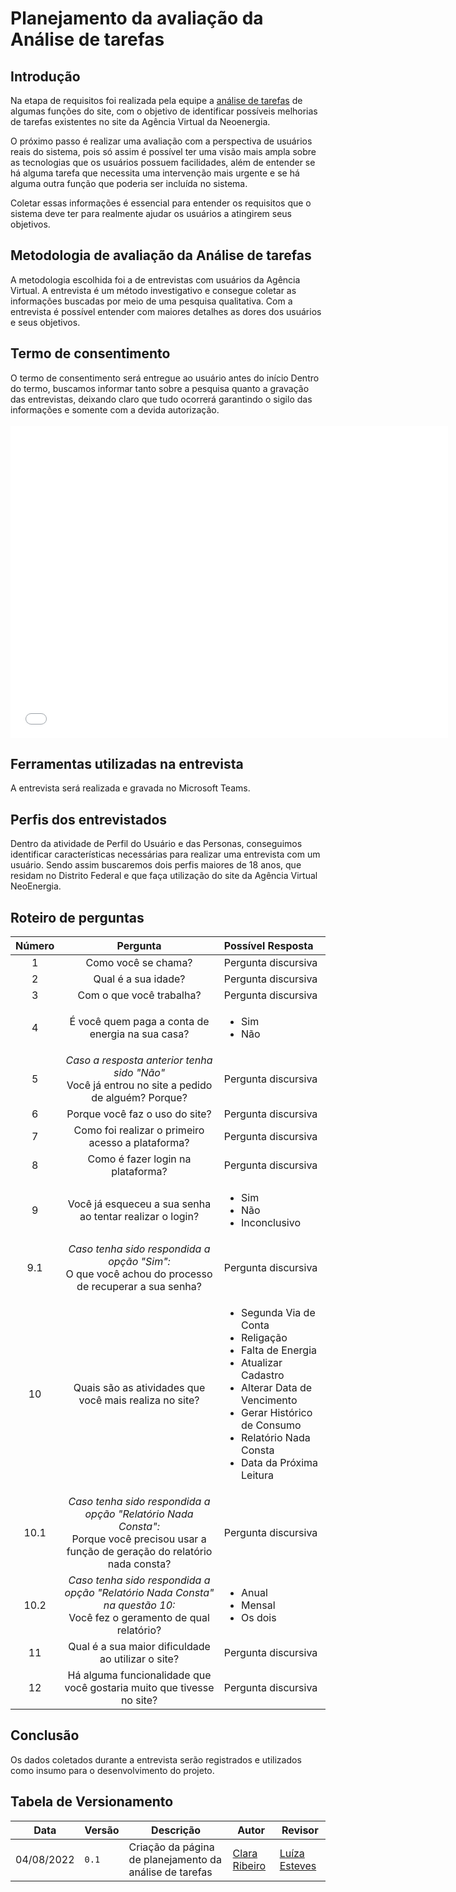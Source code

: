 # Planejamento da avaliação da Análise de tarefas

## Introdução

Na etapa de requisitos foi realizada pela equipe a [análise de tarefas](../../../analise_de_requisitos/analise_de_tarefas/analise_hierarquica.md) de algumas funções do site, com o objetivo de identificar possíveis melhorias de tarefas existentes no site da Agência Virtual da Neoenergia.

O próximo passo é realizar uma avaliação com a perspectiva de usuários reais do sistema, pois só assim é possível ter uma visão mais ampla sobre as tecnologias que os usuários possuem facilidades, além de entender se há alguma tarefa que necessita uma intervenção mais urgente e se há alguma outra função que poderia ser incluída no sistema.

Coletar essas informações é essencial para entender os requisitos que o sistema deve ter para realmente ajudar os usuários a atingirem seus objetivos.

## Metodologia de avaliação da Análise de tarefas

A metodologia escolhida foi a de entrevistas com usuários da Agência Virtual. A entrevista é um método investigativo e consegue coletar as informações buscadas por meio de uma pesquisa qualitativa. Com a entrevista é possível entender com maiores detalhes as dores dos usuários e seus objetivos.

## Termo de consentimento

O termo de consentimento será entregue ao usuário antes do início 
Dentro do termo, buscamos informar tanto sobre a pesquisa quanto a gravação das entrevistas, deixando claro que tudo ocorrerá garantindo o sigilo das informações e somente com a devida autorização.
<br/><br/>
<embed src="../../../../assets/termoConsentimento.pdf" type="application/pdf" width="700" height="500">

## Ferramentas utilizadas na entrevista

A entrevista será realizada e gravada no Microsoft Teams.

## Perfis dos entrevistados

Dentro da atividade de Perfil do Usuário e das Personas, conseguimos identificar características necessárias para realizar uma entrevista com um usuário. Sendo assim buscaremos dois perfis maiores de 18 anos, que residam no Distrito Federal e que faça utilização do site da Agência Virtual NeoEnergia.

## Roteiro de perguntas

| Número | Pergunta | Possível Resposta |
|:--:|:--:|:---|
| 1 | Como você se chama? | Pergunta discursiva |
| 2 | Qual é a sua idade? | Pergunta discursiva |
| 3 | Com o que você trabalha? | Pergunta discursiva |
| 4 | É você quem paga a conta de energia na sua casa? | <ul> <li> Sim</li> <li>  Não </li> </ul> |
| 5 | _Caso a resposta anterior tenha sido "Não"_<br/>Você já entrou no site a pedido de alguém? Porque? | Pergunta discursiva |
| 6 | Porque você faz o uso do site? | Pergunta discursiva |
| 7 | Como foi realizar o primeiro acesso a plataforma? | Pergunta discursiva |
| 8 | Como é fazer login na plataforma? | Pergunta discursiva |
| 9 | Você já esqueceu a sua senha ao tentar realizar o login? | <ul> <li> Sim</li> <li>  Não </li><li>  Inconclusivo </li> </ul> |
| 9.1 | _Caso tenha sido respondida a opção "Sim":_<br/>O que você achou do processo de recuperar a sua senha? | Pergunta discursiva |
| 10 | Quais são as atividades que você mais realiza no site? | <ul> <li> Segunda Via de Conta</li><li> Religação</li><li> Falta de Energia</li><li> Atualizar Cadastro</li><li> Alterar Data de Vencimento</li><li> Gerar Histórico de Consumo</li><li> Relatório Nada Consta</li><li> Data da Próxima Leitura</li></ul> |
| 10.1 | _Caso tenha sido respondida a opção "Relatório Nada Consta":_<br/>Porque você precisou usar a função de geração do relatório nada consta? | Pergunta discursiva |
| 10.2 | _Caso tenha sido respondida a opção "Relatório Nada Consta" na questão 10:_<br/>Você fez o geramento de qual relatório? |<ul> <li> Anual</li> <li>  Mensal</li><li>  Os dois</li> </ul> |
| 11 | Qual é a sua maior dificuldade ao utilizar o site? | Pergunta discursiva |
| 12 | Há alguma funcionalidade que você gostaria muito que tivesse no site? | Pergunta discursiva |

## Conclusão 

Os dados coletados durante a entrevista serão registrados e utilizados como insumo para o desenvolvimento do projeto.
## Tabela de Versionamento

| Data | Versão | Descrição | Autor | Revisor |
| ---- | ------ | --------- | ----- | ------- |
| 04/08/2022 | `0.1`  | Criação da página de planejamento da análise de tarefas | [Clara Ribeiro](https://github.com/clara-ribeiro) |[Luíza Esteves](https://github.com/luiza-esteves)